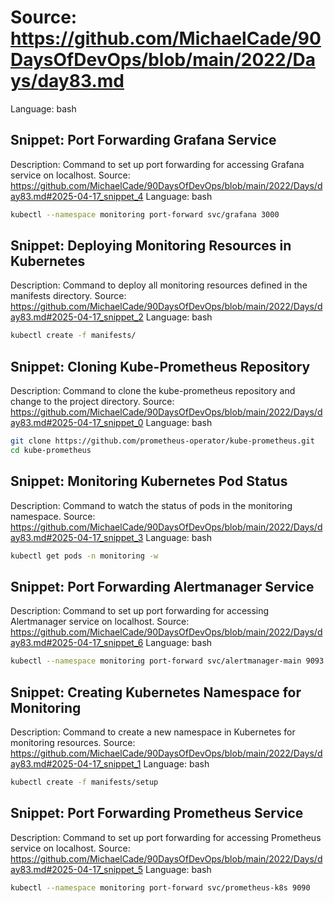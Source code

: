 # Source: https://github.com/MichaelCade/90DaysOfDevOps/blob/main/2022/Days/day83.md
Language: bash

## Snippet: Port Forwarding Grafana Service
Description: Command to set up port forwarding for accessing Grafana service on localhost.
Source: https://github.com/MichaelCade/90DaysOfDevOps/blob/main/2022/Days/day83.md#2025-04-17_snippet_4
Language: bash

```bash
kubectl --namespace monitoring port-forward svc/grafana 3000
```

## Snippet: Deploying Monitoring Resources in Kubernetes
Description: Command to deploy all monitoring resources defined in the manifests directory.
Source: https://github.com/MichaelCade/90DaysOfDevOps/blob/main/2022/Days/day83.md#2025-04-17_snippet_2
Language: bash

```bash
kubectl create -f manifests/
```

## Snippet: Cloning Kube-Prometheus Repository
Description: Command to clone the kube-prometheus repository and change to the project directory.
Source: https://github.com/MichaelCade/90DaysOfDevOps/blob/main/2022/Days/day83.md#2025-04-17_snippet_0
Language: bash

```bash
git clone https://github.com/prometheus-operator/kube-prometheus.git
cd kube-prometheus
```

## Snippet: Monitoring Kubernetes Pod Status
Description: Command to watch the status of pods in the monitoring namespace.
Source: https://github.com/MichaelCade/90DaysOfDevOps/blob/main/2022/Days/day83.md#2025-04-17_snippet_3
Language: bash

```bash
kubectl get pods -n monitoring -w
```

## Snippet: Port Forwarding Alertmanager Service
Description: Command to set up port forwarding for accessing Alertmanager service on localhost.
Source: https://github.com/MichaelCade/90DaysOfDevOps/blob/main/2022/Days/day83.md#2025-04-17_snippet_6
Language: bash

```bash
kubectl --namespace monitoring port-forward svc/alertmanager-main 9093
```

## Snippet: Creating Kubernetes Namespace for Monitoring
Description: Command to create a new namespace in Kubernetes for monitoring resources.
Source: https://github.com/MichaelCade/90DaysOfDevOps/blob/main/2022/Days/day83.md#2025-04-17_snippet_1
Language: bash

```bash
kubectl create -f manifests/setup
```

## Snippet: Port Forwarding Prometheus Service
Description: Command to set up port forwarding for accessing Prometheus service on localhost.
Source: https://github.com/MichaelCade/90DaysOfDevOps/blob/main/2022/Days/day83.md#2025-04-17_snippet_5
Language: bash

```bash
kubectl --namespace monitoring port-forward svc/prometheus-k8s 9090
```